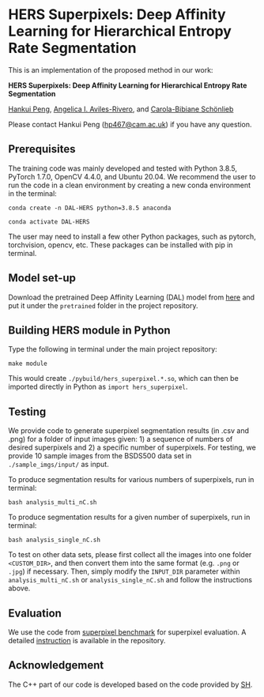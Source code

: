 # HERS Superpixels: Deep Affinity Learning for Hierarchical Entropy Rate Segmentation

This is an implementation of the proposed method in our work:

**HERS Superpixels: Deep Affinity Learning for Hierarchical Entropy Rate Segmentation**

[Hankui Peng](https://hankuipeng.github.io/), [Angelica I. Aviles-Rivero](https://angelicaiaviles.wordpress.com/), and [Carola-Bibiane Schönlieb](https://www.damtp.cam.ac.uk/user/cbs31/Home.html)

Please contact Hankui Peng (hp467@cam.ac.uk) if you have any question.


## Prerequisites
The training code was mainly developed and tested with Python 3.8.5, PyTorch 1.7.0, OpenCV 4.4.0, and Ubuntu 20.04. We recommend the user to run the code in a clean environment by creating a new conda environment in the terminal: 
```
conda create -n DAL-HERS python=3.8.5 anaconda

conda activate DAL-HERS 
```
The user may need to install a few other Python packages, such as pytorch, torchvision, opencv, etc. These packages can be installed with pip in terminal. 


## Model set-up
Download the pretrained Deep Affinity Learning (DAL) model from [here](https://drive.google.com/file/d/14-uaeMAihLdMepfZAth19T1pfZIoMcaE/view?usp=sharing) and put it under the ```pretrained``` folder in the project repository.


## Building HERS module in Python
Type the following in terminal under the main project repository:
```
make module 
```
This would create ```./pybuild/hers_superpixel.*.so```, which can then be imported directly in Python as ```import hers_superpixel```.


## Testing
We provide code to generate superpixel segmentation results (in .csv and .png) for a folder of input images given: 1) a sequence of numbers of desired superpixels and 2) a specific number of superpixels. For testing, we provide 10 sample images from the BSDS500 data set in ```./sample_imgs/input/``` as input.

To produce segmentation results for various numbers of superpixels, run in terminal: 
```
bash analysis_multi_nC.sh
```

To produce segmentation results for a given number of superpixels, run in terminal: 
```
bash analysis_single_nC.sh
```

To test on other data sets,  please first collect all the images into one folder ```<CUSTOM_DIR>```, and then convert them into the same format (e.g. ```.png``` or ```.jpg```) if necessary. Then, simply modify the ```INPUT_DIR``` parameter within ```analysis_multi_nC.sh``` or ```analysis_single_nC.sh``` and follow the instructions above.


## Evaluation
We use the code from [superpixel benchmark](https://github.com/davidstutz/superpixel-benchmark) for superpixel evaluation. A detailed  [instruction](https://github.com/davidstutz/superpixel-benchmark/blob/master/docs/BUILDING.md) is available in the repository.

 
## Acknowledgement
The C++ part of our code is developed based on the code provided by [SH](https://github.com/semiquark1/boruvka-superpixel). 
